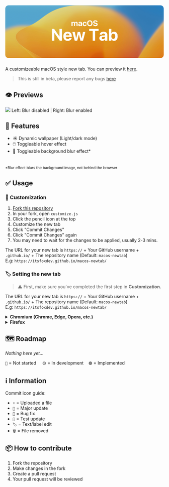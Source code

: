 <h1 align="center">
  <img style="border-radius:10px" src="previews/banner.png">
</h1>

A customizeable macOS style new tab. You can preview it [here](https://itsfoxdev.github.io/macos-newtab/).
> This is still in beta, please report any bugs [here](https://github.com/ItsFoxDev/macos-newtab/issues)
## 👁️ Previews
![](previews/preview.gif)
Left: Blur disabled | Right: Blur enabled

## 📄 Features
- ☀️ Dynamic wallpaper (Light/dark mode)
- 🖱️ Toggleable hover effect
- 🫧 Toggleable background blur effect*
<br>
<sub>*Blur effect blurs the background image, not behind the browser</sub>

## ✅ Usage
### 🎨 Customization
1. [Fork this repository](https://github.com/ItsFoxDev/macos-newtab/fork)
2. In your fork, open `customize.js`
3. Click the pencil icon at the top
4. Customize the new tab
5. Click "Commit Changes"
6. Click "Commit Changes" again
7. You may need to wait for the changes to be applied, usually 2-3 mins.

The URL for your new tab is `https://` + Your GitHub username + `.github.io/` + The repository name (Default: `macos-newtab`)
<br>E.g: `https://itsfoxdev.github.io/macos-newtab/`


### 🏷️ Setting the new tab
> ⚠️ First, make sure you've completed the first step in **Customization.**

The URL for your new tab is `https://` + Your GitHub username + `.github.io/` + The repository name (Default: `macos-newtab`)
<br>E.g: `https://itsfoxdev.github.io/macos-newtab/`
<details>
<summary><b>Chromium (Chrome, Edge, Opera, etc.)</b></summary>
<ol>
  <li> Install <a href="https://chrome.google.com/webstore/detail/new-tab-override/fjcmlondipcnnpmbcollgifldmajfonf">New Tab Override</a></li>
  <li>If you are using Edge, you may have to enable the extension by going to edge://extensions/?id=fjcmlondipcnnpmbcollgifldmajfonf (Copy and paste URL)</li>
  <li>Go to <a href="extension://fjcmlondipcnnpmbcollgifldmajfonf/options.html">the extension options</a>, and enter the URL for your new tab.</li>
  <li>Click save, and you're done!</li>
</ol>
</details>
<details>
<summary><b>Firefox</b></summary>
<ol>
  <li> Install <a href="https://addons.mozilla.org/en-CA/firefox/addon/custom-new-tab-page/">Custom New Tab Page</a></li>
  <li>Go to about:addons (Copy and paste URL)</li>
  <li>Find "Custom New Tab Page" in the extension list</li>
  <li>Click the 3 dots, then "Options"</li>
  <li>Select the options tab</li>
  <li>Enter in the URL for your new tab</li>
  <li>Tick both checkboxes ("Remove iframe headers" and "Force links to open in the top frame")</li>
  <li>Scroll to the bottom and click "Save"</li>
  <li>At the top, go to the "Permissions" tab</li>
  <li>Make sure all of the toggles are on, and you're done</li>
</ol>
</details>


## 🗺️ Roadmap
*Nothing here yet...*

`🔴` = Not started‎‎ ‎ ‎ ‎ ‎ `🟡` = In development‎ ‎ ‎ ‎ ‎ `🟢` = Implemented


## ℹ️ Information
Commit icon guide:
- `⬆️` = Uploaded a file
- `🎉` = Major update
- `🐛` = Bug fix
- `🚧` = Test update
- `🏷️` = Text/label edit
- `🗑️` = File removed

## 📦 How to contribute
1. Fork the repository
2. Make changes in the fork
3. Create a pull request
4. Your pull request will be reviewed

